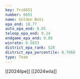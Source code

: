 ```yaml
---
key: frc6651
number: 6651
name: Golden Bots
epa_end: 18.77
auto_epa_end: 8.65
teleop_epa_end: 9.24
endgame_epa_end: 0.88
winrate: 0.5833
district_epa_rank: 528
district_epa_percentile: 0.7068
type: Team
---
```

[[2024ilpe]]
[[2024wila]]
